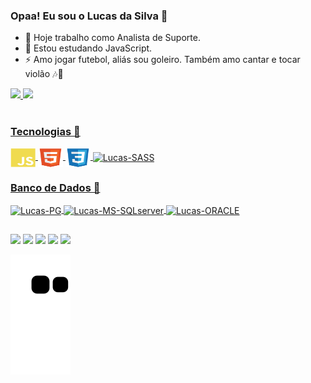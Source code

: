 ### Opaa! Eu sou o Lucas da Silva 👋

- 🔭 Hoje trabalho como Analista de Suporte.
- 🌱 Estou estudando JavaScript.
- ⚡ Amo jogar futebol, aliás sou goleiro. Também amo cantar e tocar violão 🎶🎸

<div style="display: inline_block">
  <a href="https://github.com/LucasBlunTT">
  <img height="180em" src="https://github-readme-stats.vercel.app/api?username=LucasBlunTT&show_icons=true&theme=dracula&include_all_commits=true&count_private=true"/>
  <img height="180em" src="https://github-readme-stats.vercel.app/api/top-langs/?username=LucasBlunTT&layout=compact&langs_count=7&theme=dracula"/>
</div>
<div style="display: inline_block"><br>
  <h3>Tecnologias 🖤</h3>
  <img align="center" alt="Lucas-Js" height="30" width="40" src="https://raw.githubusercontent.com/devicons/devicon/master/icons/javascript/javascript-plain.svg">
  <img align="center" alt="Lucas-HTML" height="30" width="40" src="https://raw.githubusercontent.com/devicons/devicon/master/icons/html5/html5-original.svg">
  <img align="center" alt="Lucas-CSS" height="30" width="40" src="https://raw.githubusercontent.com/devicons/devicon/master/icons/css3/css3-original.svg">
  <img align="center" alt="Lucas-SASS" height="100" width="40" src="https://cdn.jsdelivr.net/gh/devicons/devicon/icons/sass/sass-original.svg">
</div>
  <div style="display: inline_block">
   <h3>Banco de Dados 💙</h3>
  <img align="center" alt="Lucas-PG" height="100" width="40" src="https://cdn.jsdelivr.net/gh/devicons/devicon/icons/postgresql/postgresql-plain-wordmark.svg">
  <img align="center" alt="Lucas-MS-SQLserver" height="50" width="70" src="https://cdn.jsdelivr.net/gh/devicons/devicon/icons/microsoftsqlserver/microsoftsqlserver-plain-wordmark.svg">
  <img align="center" alt="Lucas-ORACLE" height="100" width="70" src="https://cdn.jsdelivr.net/gh/devicons/devicon/icons/oracle/oracle-original.svg">
</div>
  
  ##
  
  <div> 
  <a href="https://instagram.com/casluu01" target="_blank"><img src="https://img.shields.io/badge/-Instagram-%23E4405F?style=for-the-badge&logo=instagram&logoColor=white" target="_blank"></a>
 <a href="LucasBlunT#7338" target="_blank"><img src="https://img.shields.io/badge/Discord-7289DA?style=for-the-badge&logo=discord&logoColor=white" target="_blank"></a> 
  <a href = "mailto:sklucassilva@gmail.com"><img src="https://img.shields.io/badge/-Gmail-%23333?style=for-the-badge&logo=gmail&logoColor=white" target="_blank"></a>
  <a href="https://www.linkedin.com/in/lucas-da-silva-b63b59a3/" target="_blank"><img src="https://img.shields.io/badge/-LinkedIn-%230077B5?style=for-the-badge&logo=linkedin&logoColor=white" target="_blank"></a> 
    <a href="https://api.whatsapp.com/send?phone=+55048998506487" target="_blank"><img src="https://img.shields.io/badge/WhatsApp-25D366?style=for-the-badge&logo=whatsapp&logoColor=white" target="_blank"></a> 
 
  ![Snake animation](https://github.com/rafaballerini/rafaballerini/blob/output/github-contribution-grid-snake.svg)
 
</div>
  
